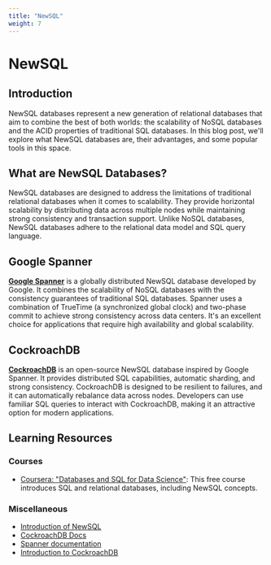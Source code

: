 ```yaml
---
title: "NewSQL"
weight: 7
---
```


# NewSQL 

## Introduction

NewSQL databases represent a new generation of relational databases that aim to combine the best of both worlds: the scalability of NoSQL databases and the ACID properties of traditional SQL databases. In this blog post, we'll explore what NewSQL databases are, their advantages, and some popular tools in this space.

## What are NewSQL Databases?

NewSQL databases are designed to address the limitations of traditional relational databases when it comes to scalability. They provide horizontal scalability by distributing data across multiple nodes while maintaining strong consistency and transaction support. Unlike NoSQL databases, NewSQL databases adhere to the relational data model and SQL query language.

## Google Spanner

**[Google Spanner](https://cloud.google.com/spanner)** is a globally distributed NewSQL database developed by Google. It combines the scalability of NoSQL databases with the consistency guarantees of traditional SQL databases. Spanner uses a combination of TrueTime (a synchronized global clock) and two-phase commit to achieve strong consistency across data centers. It's an excellent choice for applications that require high availability and global scalability.

## CockroachDB

**[CockroachDB](https://www.cockroachlabs.com/)** is an open-source NewSQL database inspired by Google Spanner. It provides distributed SQL capabilities, automatic sharding, and strong consistency. CockroachDB is designed to be resilient to failures, and it can automatically rebalance data across nodes. Developers can use familiar SQL queries to interact with CockroachDB, making it an attractive option for modern applications.

## Learning Resources

### Courses

- [Coursera: "Databases and SQL for Data Science"](https://www.coursera.org/learn/sql-data-science%29): This free course introduces SQL and relational databases, including NewSQL concepts.

### Miscellaneous
- [Introduction of NewSQL](https://www.geeksforgeeks.org/introduction-of-newsql-set-2/)
- [CockroachDB Docs](https://www.cockroachlabs.com/docs/stable/)
- [Spanner documentation](https://cloud.google.com/spanner/docs)
- [Introduction to CockroachDB](https://www.youtube.com/playlist?list=PL_QaflmEF2e9TOGdLzU388Kt77HyW0as5)